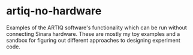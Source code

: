 # artiq-no-hardware
Examples of the ARTIQ software's functionality which can be run without connecting Sinara hardware. These are mostly my toy examples and a sandbox for figuring out
different approaches to designing experiment code.
